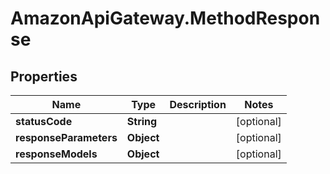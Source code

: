 # AmazonApiGateway.MethodResponse

## Properties

Name | Type | Description | Notes
------------ | ------------- | ------------- | -------------
**statusCode** | **String** |  | [optional] 
**responseParameters** | **Object** |  | [optional] 
**responseModels** | **Object** |  | [optional] 


